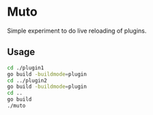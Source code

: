 # Muto

Simple experiment to do live reloading of plugins.

## Usage
```bash
cd ./plugin1
go build -buildmode=plugin
cd ../plugin2
go build -buildmode=plugin
cd ..
go build
./muto
```
